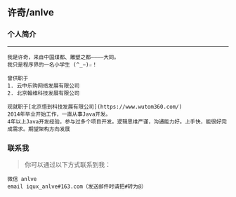 ## 许奇/anlve

### 个人简介

---

    我是许奇，来自中国煤都、雕塑之都————大同。
    我只是程序界的一名小学生 (^_−)☆！

```
曾供职于
1. 云中乐购网络发展有限公司
2. 北京翰维科技发展有限公司
```
    
    现就职于[北京悟到科技发展有限公司](https://www.wutom360.com/)
    2014年毕业开始工作，一直从事Java开发。
    4年以上Java开发经验，参与过多个项目开发。逻辑思维严谨，沟通能力好。上手快，能很好完成需求。期望架构方向发展

### 联系我

> 你可以通过以下方式联系到我：

    微信 anlve
    email iqux_anlve#163.com（发送邮件时请把#转为@）
